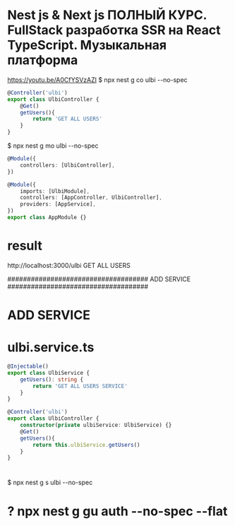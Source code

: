 # Nest js & Next js ПОЛНЫЙ КУРС. FullStack разработка SSR на React TypeScript. Музыкальная платформа
https://youtu.be/A0CfYSVzAZI
$ npx nest g co ulbi --no-spec
```typescript
@Controller('ulbi')
export class UlbiController {
    @Get()
    getUsers(){
        return 'GET ALL USERS'
    }
}
```
$ npx nest g mo ulbi --no-spec
```typescript
@Module({
    controllers: [UlbiController],
})
```
```typescript add UlbiModule in app.modules.ts
@Module({
    imports: [UlbiModule],
    controllers: [AppController, UlbiController],
    providers: [AppService],
})
export class AppModule {}
```
# result 
http://localhost:3000/ulbi
GET ALL USERS


####################################  ADD SERVICE ####################################
# ADD SERVICE
# ulbi.service.ts
```typescript
@Injectable()
export class UlbiService {
    getUsers(): string {
        return 'GET ALL USERS SERVICE'
    }
}
```
```typescript
@Controller('ulbi')
export class UlbiController {
    constructor(private ulbiService: UlbiService) {}
    @Get()
    getUsers(){
        return this.ulbiService.getUsers()
    }
}
```

# ###############################
$ npx nest g s ulbi --no-spec
# ? npx nest g gu auth --no-spec --flat

